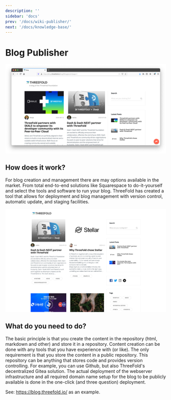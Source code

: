```yaml
---
description: ''
sidebar: 'docs'
prev: '/docs/wiki-publisher/'
next: '/docs/knowledge-base/'
---
```


# Blog Publisher

![](./img/blog_browser.png)

## How does it work?

For blog creation and management there are may options available in the market. From total end-to-end solutions like Squarespace to do-it-yourself and select the tools and software to run your blog. ThreeFold has created a tool that allows for deployment and blog management with version control, automatic update, and staging facilities.

![](./img/blog_capture.png)

## What do you need to do?

The basic principle is that you create the content in the repository (html, markdown and other) and store it in a repository.  Content creation can be done with any tools that you have experience with (or like). The only requirement is that you store the content in a public repository. This repository can be anything that stores code and provides version controlling. For example, you can use Github, but also ThreeFold's decentralized Gitea solution. The actual deployment of the webserver infrastructure and all required domain name setup for the blog to be publicly available is done in the one-click (and three question) deployment.

See: https://blog.threefold.io/ as an example.
<!-- 
### Deploy

create widget which does following,
widget needs to be here in iframe


- [ ] size: small/mid/large
  - small limited amount of visitors per month
  - large ...
- [ ] location (mention more locations coming soon)
  - Ghent
  - Vienna
- [ ] name
  - name as used in solution (in the webui and on web)
- [ ] domain (name is prefix of this)
  - ava.tf
  - 3x0.me
  - refit.earth
  - co30.org
  - ninja.tf
  - base.tf
  - tf9.io
- [ ] git url
  - check in wizard git url works
- [ ] sshkey yes/no
  - if yes, ask sshkey for remote login

  - always deploy on ipv6 public
  - always deploy on webgateway


## Manual

- link to manual (TODO: check good enough)

 -->
